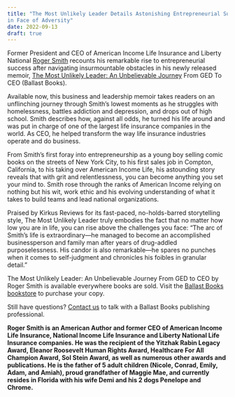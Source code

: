 ```yaml
---
title: "The Most Unlikely Leader Details Astonishing Entrepreneurial Success  
in Face of Adversity"
date: 2022-09-13
draft: true
---
```


Former President and CEO of American Income Life Insurance and Liberty National [Roger Smith](https://rogersmith.me/) recounts his remarkable rise to entrepreneurial success after navigating insurmountable obstacles in his newly released memoir, [The Most Unlikely Leader: An Unbelievable Journey](https://www.amazon.com/Most-Unlikely-Leader-Unbelievable-Journey/dp/1955026130) From GED To CEO (Ballast Books). 
 
Available now, this business and leadership memoir takes readers on an unflinching journey through Smith’s lowest moments as he struggles with homelessness, battles addiction and depression, and drops out of high school. Smith describes how, against all odds, he turned his life around and was put in charge of one of the largest life insurance companies in the world. As CEO, he helped transform the way life insurance industries operate and do business. 
 
From Smith’s first foray into entrepreneurship as a young boy selling comic books on the streets of New York City, to his first sales job in Compton, California, to his taking over American Income Life, his astounding story reveals that with grit and relentlessness, you can become anything you set your mind to. Smith rose through the ranks of American Income relying on nothing but his wit, work ethic and his evolving understanding of what it takes to build teams and lead national organizations. 
 
Praised by Kirkus Reviews for its fast-paced, no-holds-barred storytelling style, The Most Unlikely Leader truly embodies the fact that no matter how low you are in life, you can rise above the challenges you face: “The arc of Smith’s life is extraordinary—he managed to become an accomplished businessperson and family man after years of drug-addled purposelessness. His candor is also remarkable—he spares no punches when it comes to self-judgment and chronicles his foibles in granular detail.”  
 
The Most Unlikely Leader: An Unbelievable Journey From GED to CEO by Roger Smith is available everywhere books are sold. Visit the [Ballast Books bookstore](/book-store) to purchase your copy.  


Still have questions? [Contact us](/contact-us) to talk with a Ballast Books publishing professional.

**Roger Smith is an American Author and former CEO of American Income Life Insurance, National Income Life Insurance and Liberty National Life Insurance companies. He was the recipient of the Yitzhak Rabin Legacy Award, Eleanor Roosevelt Human Rights Award, Healthcare For All Champion Award, Sol Stein Award, as well as numerous other awards and publications. He is the father of 5 adult children (Nicole, Conrad, Emily, Adam, and Amiah), proud grandfather of Maggie Mae, and currently resides in Florida with his wife Demi and his 2 dogs Penelope and Chrome.**